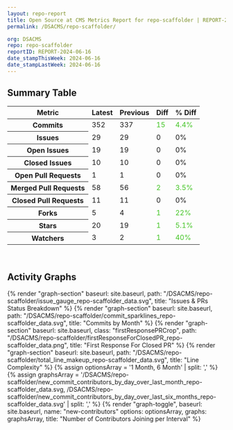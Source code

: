 ```yaml
---
layout: repo-report
title: Open Source at CMS Metrics Report for repo-scaffolder | REPORT-2024-06-16
permalink: /DSACMS/repo-scaffolder/

org: DSACMS
repo: repo-scaffolder
reportID: REPORT-2024-06-16
date_stampThisWeek: 2024-06-16
date_stampLastWeek: 2024-06-16
---
```

<div class="summary-table">
  <table class="usa-table usa-table--borderless">
    <h2> Summary Table </h2>
    <thead>
      <tr>
        <th scope="col">Metric</th>
        <th scope="col">Latest</th>
        <th scope="col">Previous</th>
        <th scope="col">Diff</th>
        <th scope="col">% Diff</th>
      </tr>
    </thead>
    <tbody>
      <tr>
        <th scope="row">Commits</th>
        <td>352</td>
        <td>337</td>
        <td style="color: #45c527" >15</td>
        <td style="color: #45c527" >4.4%</td>
      </tr>
      <tr>
        <th scope="row">Issues</th>
        <td>29</td>
        <td>29</td>
        <td style="" >0</td>
        <td style="" >0%</td>
      </tr>
      <tr>
        <th scope="row">Open Issues</th>
        <td>19</td>
        <td>19</td>
        <td style="" >0</td>
        <td style="" >0%</td>
      </tr>
      <tr>
        <th scope="row">Closed Issues</th>
        <td>10</td>
        <td>10</td>
        <td style="" >0</td>
        <td style="" >0%</td>
      </tr>
      <tr>
        <th scope="row">Open Pull Requests</th>
        <td>1</td>
        <td>1</td>
        <td style="" >0</td>
        <td style="" >0%</td>
      </tr>
      <tr>
        <th scope="row">Merged Pull Requests</th>
        <td>58</td>
        <td>56</td>
        <td style="color: #45c527" >2</td>
        <td style="color: #45c527" >3.5%</td>
      </tr>
      <tr>
        <th scope="row">Closed Pull Requests</th>
        <td>11</td>
        <td>11</td>
        <td style="" >0</td>
        <td style="" >0%</td>
      </tr>
      <tr>
        <th scope="row">Forks</th>
        <td>5</td>
        <td>4</td>
        <td style="color: #45c527" >1</td>
        <td style="color: #45c527" >22%</td>
      </tr>
      <tr>
        <th scope="row">Stars</th>
        <td>20</td>
        <td>19</td>
        <td style="color: #45c527" >1</td>
        <td style="color: #45c527" >5.1%</td>
      </tr>
      <tr>
        <th scope="row">Watchers</th>
        <td>3</td>
        <td>2</td>
        <td style="color: #45c527" >1</td>
        <td style="color: #45c527" >40%</td>
      </tr>
    </tbody>
  </table>
</div>
<div class="graph-container">
  <br>
  <h2>Activity Graphs</h2>
  <div class="all-graphs">
    <!--- Issues/PRs Status Breakdown Graph -->
    {% render "graph-section"  baseurl: site.baseurl, path: "/DSACMS/repo-scaffolder/issue_gauge_repo-scaffolder_data.svg", title: "Issues & PRs Status Breakdown" %}
    <!--- Contributor Activity Line Graph -->
    {% render "graph-section" baseurl: site.baseurl, path: "/DSACMS/repo-scaffolder/commit_sparklines_repo-scaffolder_data.svg", title: "Commits by Month" %}
    <!--- First Response For Closed PR Scatterplot -->
    {% render "graph-section" baseurl: site.baseurl, class: "firstResponsePRCrop", path: "/DSACMS/repo-scaffolder/firstResponseForClosedPR_repo-scaffolder_data.png", title: "First Response For Closed PR" %}
    <!--- Line Complexity Graphs -->
    {% render "graph-section" baseurl: site.baseurl, path: "/DSACMS/repo-scaffolder/total_line_makeup_repo-scaffolder_data.svg", title: "Line Complexity" %}
    <!--- New Commit Contributors by Day over Last Month and Last 6 Months -->
      {% assign optionsArray = '1 Month, 6 Month' | split: ',' %}
      {% assign graphsArray = '/DSACMS/repo-scaffolder/new_commit_contributors_by_day_over_last_month_repo-scaffolder_data.svg, /DSACMS/repo-scaffolder/new_commit_contributors_by_day_over_last_six_months_repo-scaffolder_data.svg' | split: ',' %}
      {% render "graph-toggle", baseurl: site.baseurl, name: "new-contributors" options: optionsArray, graphs: graphsArray, title: "Number of Contributors Joining per Interval" %}
</div>